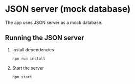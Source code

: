 # JSON server (mock database)

The app uses JSON server as a mock database.

## Running the JSON server

1. Install dependencies
    ```bash
    npm run install
    ````
2. Start the server
    ```bash
    npm start
    ```